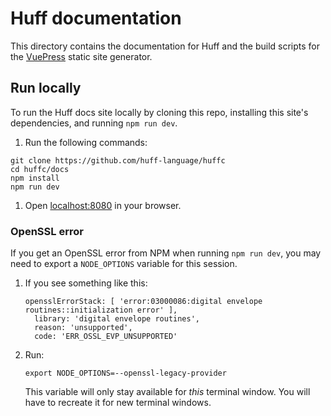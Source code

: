 # Huff documentation

This directory contains the documentation for Huff and the build scripts for the [VuePress](https://vuepress.vuejs.org/) static site generator.

## Run locally

To run the Huff docs site locally by cloning this repo, installing this site's dependencies, and running `npm run dev`.

1. Run the following commands:

```shell
git clone https://github.com/huff-language/huffc
cd huffc/docs
npm install
npm run dev
```

1. Open [localhost:8080](http://localhost:8080) in your browser.

### OpenSSL error

If you get an OpenSSL error from NPM when running `npm run dev`, you may need to export a `NODE_OPTIONS` variable for this session.

1. If you see something like this:

    ```plaintext
    opensslErrorStack: [ 'error:03000086:digital envelope routines::initialization error' ],
      library: 'digital envelope routines',
      reason: 'unsupported',
      code: 'ERR_OSSL_EVP_UNSUPPORTED'
    ```

1. Run:

    ```shell
    export NODE_OPTIONS=--openssl-legacy-provider
    ```

    This variable will only stay available for _this_ terminal window. You will have to recreate it for new terminal windows.
